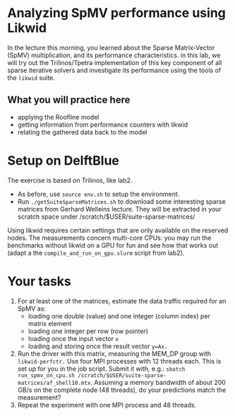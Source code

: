 # Analyzing SpMV performance using Likwid

In the lecture this morning, you learned about the Sparse Matrix-Vector (SpMV) multiplication, and its
performance characteristics. in this lab, we will try out the Trilinos/Tpetra implementation of this key component
of all sparse iterative solvers and investigate its performance using the tools of the ``likwid`` suite.

## What you will practice here

- applying the Roofline model
- getting information from performance counters with likwid
- relating the gathered data back to the model

# Setup on DelftBlue

The exercise is based on Trilinos, like lab2.
- As before, use ``source env.sh`` to setup the environment.
- Run ``./getSuiteSparseMatrices.sh`` to download some interesting sparse matrices from Gerhard Welleins lecture.
They will be extracted in your scratch space under /scratch/$USER/suite-sparse-matrices/

Using likwid requires certain settings that are only available on the reserved nodes. The measurements
concern multi-core CPUs: you may run the benchmarks without likwid on a GPU for fun and see how that works out
(adapt a the ``compile_and_run_on_gpu.slurm`` script from lab2).

# Your tasks

1. For at least one of the matrices, estimate the data traffic required for an SpMV as:
    - loading one double (value) and one integer (column index) per matrix element
    - loading one integer per row (row pointer)
    - loading once the input vector `x`
    - loading and storing once the result vector `y=Ax.`
1. Run the driver with this matrix, measuring the MEM_DP group with ``likwid-perfctr.``
   Use four MPI processes with 12 threads each.
   This is set up for you in the job script. Submit it with, e.g.: ``sbatch run_spmv_on_cpu.sh /scratch/$USER/suite-sparse-matrices/af_shell10.mtx``.
   Assuming a memory bandwidth of about 200 GB/s on the complete node (48 threads), do your predictions match the measurement?
2. Repeat the experiment with one MPI process and 48 threads.
